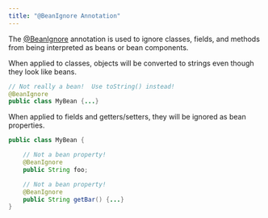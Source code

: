 ```yaml
---
title: "@BeanIgnore Annotation"
---
```


The [@BeanIgnore]({{API_DOCS}}/org/apache/juneau/annotation/BeanIgnore.html) annotation is used to ignore classes, fields, and methods from being interpreted as beans or bean components.

When applied to classes, objects will be converted to strings even though they look like beans.

```java
// Not really a bean!  Use toString() instead!
@BeanIgnore
public class MyBean {...}
```

When applied to fields and getters/setters, they will be ignored as bean properties.

```java
public class MyBean {

    // Not a bean property!
    @BeanIgnore
    public String foo;

    // Not a bean property!
    @BeanIgnore
    public String getBar() {...}
}
```

